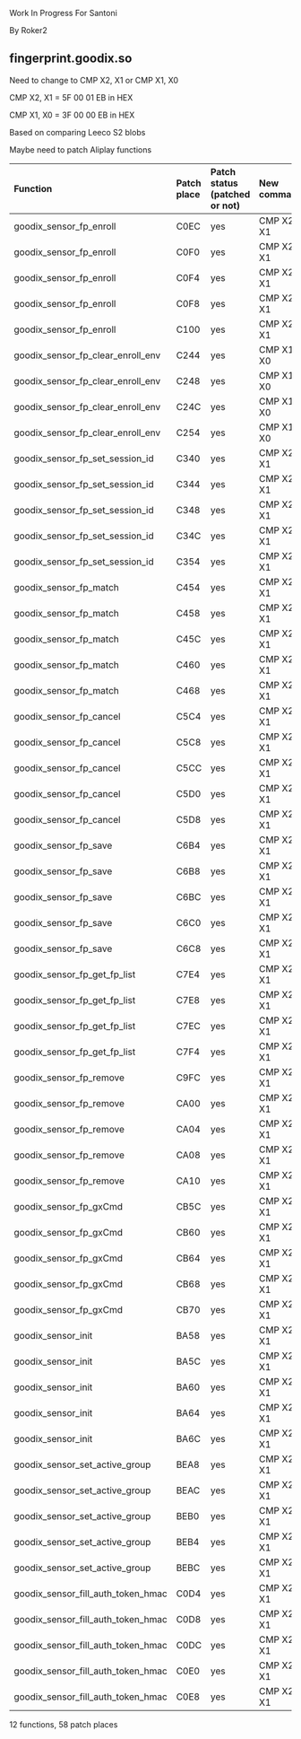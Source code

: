 Work In Progress For Santoni


By Roker2

## fingerprint.goodix.so

Need to change to CMP X2, X1 or CMP X1, X0

CMP X2, X1 = 5F 00 01 EB in HEX

CMP X1, X0 = 3F 00 00 EB in HEX

Based on comparing Leeco S2 blobs

Maybe need to patch Aliplay functions

| Function                           | Patch place | Patch status (patched or not) | New command |
| :--------------------------------- | :---------- | :---------------------------- | :---------- |
| goodix_sensor_fp_enroll            | C0EC        | yes                           | CMP X2, X1  |
| goodix_sensor_fp_enroll            | C0F0        | yes                           | CMP X2, X1  |
| goodix_sensor_fp_enroll            | C0F4        | yes                           | CMP X2, X1  |
| goodix_sensor_fp_enroll            | C0F8        | yes                           | CMP X2, X1  |
| goodix_sensor_fp_enroll            | C100        | yes                           | CMP X2, X1  |
| goodix_sensor_fp_clear_enroll_env  | C244        | yes                           | CMP X1, X0  |
| goodix_sensor_fp_clear_enroll_env  | C248        | yes                           | CMP X1, X0  |
| goodix_sensor_fp_clear_enroll_env  | C24C        | yes                           | CMP X1, X0  |
| goodix_sensor_fp_clear_enroll_env  | C254        | yes                           | CMP X1, X0  |
| goodix_sensor_fp_set_session_id    | C340        | yes                           | CMP X2, X1  |
| goodix_sensor_fp_set_session_id    | C344        | yes                           | CMP X2, X1  |
| goodix_sensor_fp_set_session_id    | C348        | yes                           | CMP X2, X1  |
| goodix_sensor_fp_set_session_id    | C34C        | yes                           | CMP X2, X1  |
| goodix_sensor_fp_set_session_id    | C354        | yes                           | CMP X2, X1  |
| goodix_sensor_fp_match             | C454        | yes                           | CMP X2, X1  |
| goodix_sensor_fp_match             | C458        | yes                           | CMP X2, X1  |
| goodix_sensor_fp_match             | C45C        | yes                           | CMP X2, X1  |
| goodix_sensor_fp_match             | C460        | yes                           | CMP X2, X1  |
| goodix_sensor_fp_match             | C468        | yes                           | CMP X2, X1  |
| goodix_sensor_fp_cancel            | C5C4        | yes                           | CMP X2, X1  |
| goodix_sensor_fp_cancel            | C5C8        | yes                           | CMP X2, X1  |
| goodix_sensor_fp_cancel            | C5CC        | yes                           | CMP X2, X1  |
| goodix_sensor_fp_cancel            | C5D0        | yes                           | CMP X2, X1  |
| goodix_sensor_fp_cancel            | C5D8        | yes                           | CMP X2, X1  |
| goodix_sensor_fp_save              | C6B4        | yes                           | CMP X2, X1  |
| goodix_sensor_fp_save              | C6B8        | yes                           | CMP X2, X1  |
| goodix_sensor_fp_save              | C6BC        | yes                           | CMP X2, X1  |
| goodix_sensor_fp_save              | C6C0        | yes                           | CMP X2, X1  |
| goodix_sensor_fp_save              | C6C8        | yes                           | CMP X2, X1  |
| goodix_sensor_fp_get_fp_list       | C7E4        | yes                           | CMP X2, X1  |
| goodix_sensor_fp_get_fp_list       | C7E8        | yes                           | CMP X2, X1  |
| goodix_sensor_fp_get_fp_list       | C7EC        | yes                           | CMP X2, X1  |
| goodix_sensor_fp_get_fp_list       | C7F4        | yes                           | CMP X2, X1  |
| goodix_sensor_fp_remove            | C9FC        | yes                           | CMP X2, X1  |
| goodix_sensor_fp_remove            | CA00        | yes                           | CMP X2, X1  |
| goodix_sensor_fp_remove            | CA04        | yes                           | CMP X2, X1  |
| goodix_sensor_fp_remove            | CA08        | yes                           | CMP X2, X1  |
| goodix_sensor_fp_remove            | CA10        | yes                           | CMP X2, X1  |
| goodix_sensor_fp_gxCmd             | CB5C        | yes                           | CMP X2, X1  |
| goodix_sensor_fp_gxCmd             | CB60        | yes                           | CMP X2, X1  |
| goodix_sensor_fp_gxCmd             | CB64        | yes                           | CMP X2, X1  |
| goodix_sensor_fp_gxCmd             | CB68        | yes                           | CMP X2, X1  |
| goodix_sensor_fp_gxCmd             | CB70        | yes                           | CMP X2, X1  |
| goodix_sensor_init                 | BA58        | yes                           | CMP X2, X1  |
| goodix_sensor_init                 | BA5C        | yes                           | CMP X2, X1  |
| goodix_sensor_init                 | BA60        | yes                           | CMP X2, X1  |
| goodix_sensor_init                 | BA64        | yes                           | CMP X2, X1  |
| goodix_sensor_init                 | BA6C        | yes                           | CMP X2, X1  |
| goodix_sensor_set_active_group     | BEA8        | yes                           | CMP X2, X1  |
| goodix_sensor_set_active_group     | BEAC        | yes                           | CMP X2, X1  |
| goodix_sensor_set_active_group     | BEB0        | yes                           | CMP X2, X1  |
| goodix_sensor_set_active_group     | BEB4        | yes                           | CMP X2, X1  |
| goodix_sensor_set_active_group     | BEBC        | yes                           | CMP X2, X1  |
| goodix_sensor_fill_auth_token_hmac | C0D4        | yes                           | CMP X2, X1  |
| goodix_sensor_fill_auth_token_hmac | C0D8        | yes                           | CMP X2, X1  |
| goodix_sensor_fill_auth_token_hmac | C0DC        | yes                           | CMP X2, X1  |
| goodix_sensor_fill_auth_token_hmac | C0E0        | yes                           | CMP X2, X1  |
| goodix_sensor_fill_auth_token_hmac | C0E8        | yes                           | CMP X2, X1  |

12 functions, 58 patch places
